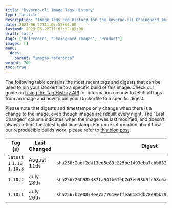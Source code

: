 ```yaml
---
title: "kyverno-cli Image Tags History"
type: "article"
description: "Image Tags and History for the kyverno-cli Chainguard Image"
date: 2023-06-22T11:07:52+02:00
lastmod: 2023-06-22T11:07:52+02:00
draft: false
tags: ["Reference", "Chainguard Images", "Product"]
images: []
menu:
  docs:
    parent: "images-reference"
weight: 700
toc: true
---
```


The following table contains the most recent tags and digests that can be used to pin your Dockerfile to a specific build of this image. Check our guide on [Using the Tag History API](/chainguard/chainguard-images/using-the-tag-history-api/) for information on how to fetch all tags from an image and how to pin your Dockerfile to a specific digest.

Please note that digests and timestamps only change when there is a change to the image, even though images are rebuilt every night. The "Last Changed" column indicates when the image was last modified, and doesn't always reflect the latest build timestamp. For more information about how our reproducible builds work, please refer to [this blog post](https://www.chainguard.dev/unchained/reproducing-chainguards-reproducible-image-builds).

| Tag (s)                       | Last Changed | Digest                                                                    |
|-------------------------------|--------------|---------------------------------------------------------------------------|
|  `latest` `1` `1.10` `1.10.3` | August 11th  | `sha256:2adf2da13ed5e83c225be1493eba7cbb8320e2529371138e90dffd05f82fd7ca` |
|  `1.10.2`                     | July 28th    | `sha256:26b985487fa94fb61eb7d3eb93b9fc58c6a164c2160e765a2f5eb891283751cb` |
|  `1.10.1`                     | July 26th    | `sha256:b2e0874ee7a77610effea6181db78e9bb2933ae82d6c4c75cb6a37139c0c0556` |
